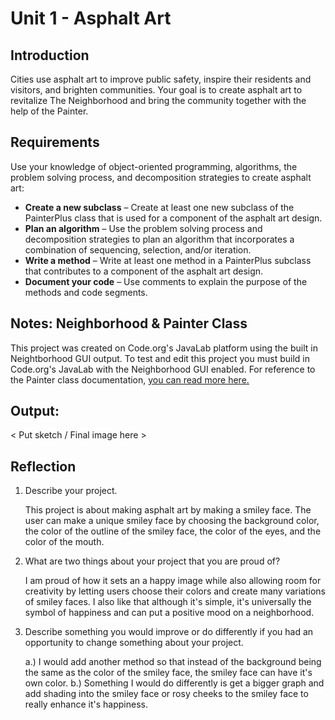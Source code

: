 # Unit 1 - Asphalt Art

## Introduction

Cities use asphalt art to improve public safety, inspire their residents and visitors, and brighten communities. Your goal is to create asphalt art to revitalize The Neighborhood and bring the community together with the help of the Painter.

## Requirements

Use your knowledge of object-oriented programming, algorithms, the problem solving process, and decomposition strategies to create asphalt art:
- **Create a new subclass** – Create at least one new subclass of the PainterPlus class that is used for a component of the asphalt art design.
- **Plan an algorithm** – Use the problem solving process and decomposition strategies to plan an algorithm that incorporates a combination of sequencing, selection, and/or iteration.
- **Write a method** – Write at least one method in a PainterPlus subclass that contributes to a component of the asphalt art design.
- **Document your code** – Use comments to explain the purpose of the methods and code segments.

## Notes: Neighborhood & Painter Class

This project was created on Code.org's JavaLab platform using the built in Neightborhood GUI output. To test and edit this project you must build in Code.org's JavaLab with the Neighborhood GUI enabled. For reference to the Painter class documentation, [you can read more here.](https://studio.code.org/docs/ide/javalab/classes/Painter)

## Output:

< Put sketch / Final image here >

## Reflection

1. Describe your project.

   This project is about making asphalt art by making a smiley face. The user can make a unique smiley face by choosing the background color, the color of the outline of the smiley face, the color of the eyes, and the color of the mouth.

2. What are two things about your project that you are proud of?

   I am proud of how it sets an a happy image while also allowing room for creativity by letting users choose their colors and create many variations of smiley faces. I also like that although it's simple, it's universally the symbol of happiness and can put a positive mood on a neighborhood.

3. Describe something you would improve or do differently if you had an opportunity to change something about your project.

   a.) I would add another method so that instead of the background being the same as the color of the smiley face, the smiley face can have it's own color.
   b.) Something I would do differently is get a bigger graph and add shading into the smiley face or rosy cheeks to the smiley face to really enhance it's happiness.
